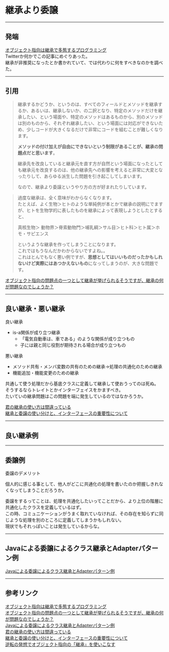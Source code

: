 # 継承より委譲

---

## 発端

[オブジェクト指向は継承で多態するプログラミング](https://nowokay.hatenablog.com/entry/2022/08/25/152904)  
Twitterか何かでこの記事にめぐりあった。  
継承が非推奨になったとか書かれていて、では代わりに何をすべきなのかを調べた。  

---

## 引用  

>継承するかどうか、というのは、すべてのフィールドとメソッドを継承するか、あるいは、継承しないか、の二択となり、特定のメソッドだけを継承したい、という場面や、特定のメソッドはあるものから、別のメソッドは別のものから、それぞれ継承したい、という場面には対応ができないため、少しコードが大きくなるだけで非常にコードを組むことが難しくなります。  
>
>**メソッドの付け加えが自由にできないという制限があることが、継承の問題点だと思います**。  
>
>継承先を改良していると継承元を直す方が自然という場面になったとしても継承元を改良するのは、他の継承先への影響を考えると非常に大変となったりして、あらゆる派生した問題を引き起こしてしまいます。  
>
>なので、継承より委譲というやり方の方が好まれたりしています。  

<!--  -->
>過度な継承は、全く意味がわからなくなります。  
たとえば、よく生物＞ヒトのような単純例が本とかで継承の説明にでますが、ヒトを生物学的に表したものを継承によって表現しようとしたとすると、  
>
>真核生物＞ 動物界＞脊索動物門＞哺乳綱＞サル目＞ヒト科＞ヒト属＞ホモ・サピエンス  
>
>というような継承を作ってしまうことになります。  
これではもうなんだかわからないですよね。。  
これはとんでもなく悪い例ですが、**思想としてはいいものだったかもしれないけど実際にはあつかえないもの**になってしまうのが、大きな問題です。  

[オブジェクト指向の問題点の一つとして継承が挙げられるそうですが、継承の何が問題なのでしょうか？](https://jp.quora.com/%E3%82%AA%E3%83%96%E3%82%B8%E3%82%A7%E3%82%AF%E3%83%88%E6%8C%87%E5%90%91%E3%81%AE%E5%95%8F%E9%A1%8C%E7%82%B9%E3%81%AE%E4%B8%80%E3%81%A4%E3%81%A8%E3%81%97%E3%81%A6%E7%B6%99%E6%89%BF%E3%81%8C%E6%8C%99%E3%81%92)  

---

## 良い継承・悪い継承

良い継承

- is-a関係が成り立つ継承  
  - 「電気自動車は、車である」のような関係が成り立つもの  
  - 子には親と同じ役割が期待される場合が成り立つもの  

悪い継承  

- メソッド共有・メンバ変数の共有のための継承→処理の共通化のための継承  
- 機能追加・機能変更のための継承  

共通して使う処理だから基底クラスに定義して継承して使おうってのは死ぬ。  
そうするならトレイトとかインターフェイスをかますべき。  
たいていの継承問題はこの問題を端に発生しているのではなかろうか。  

[君の継承の使い方は間違っている](https://qiita.com/tonluqclml/items/c0110098722763caa556)  
[継承と委譲の使い分けと、インターフェースの重要性について](https://ikenox.info/blog/inheritance-and-delegation-and-interface/)  

---

## 良い継承例

---

## 委譲例

委譲のデメリット  

個人的に感じる事として、他人がどこに共通化の処理を書いたのか把握しきれなくなってしまうことだろうか。  

委譲をするってことは、処理を共通化したいってことだから、より上位の階層に共通化したクラスを定義しているはず。  
この時、コミュニケーションがうまく取れていなければ、その存在を知らずに同じような処理を別のところに定義してしまうかもしれない。  
現状でもそれっぽいことは発生しているからな。  

---

## Javaによる委譲によるクラス継承とAdapterパターン例

[Javaによる委譲によるクラス継承とAdapterパターン例](https://tomosoft.jp/design/?p=3444)

---

## 参考リンク

[オブジェクト指向は継承で多態するプログラミング](https://nowokay.hatenablog.com/entry/2022/08/25/152904)  
[オブジェクト指向の問題点の一つとして継承が挙げられるそうですが、継承の何が問題なのでしょうか？](https://jp.quora.com/%E3%82%AA%E3%83%96%E3%82%B8%E3%82%A7%E3%82%AF%E3%83%88%E6%8C%87%E5%90%91%E3%81%AE%E5%95%8F%E9%A1%8C%E7%82%B9%E3%81%AE%E4%B8%80%E3%81%A4%E3%81%A8%E3%81%97%E3%81%A6%E7%B6%99%E6%89%BF%E3%81%8C%E6%8C%99%E3%81%92)  
[Javaによる委譲によるクラス継承とAdapterパターン例](https://tomosoft.jp/design/?p=3444)  
[君の継承の使い方は間違っている](https://qiita.com/tonluqclml/items/c0110098722763caa556)  
[継承と委譲の使い分けと、インターフェースの重要性について](https://ikenox.info/blog/inheritance-and-delegation-and-interface/)  
[逆転の発想でオブジェクト指向の「継承」を使いこなす](https://www.ocean-ap.co.jp/column/?p=4365)  
